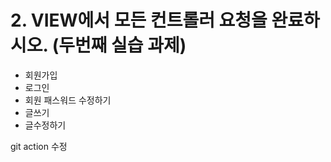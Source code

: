 # 2. VIEW에서 모든 컨트롤러 요청을 완료하시오. (두번째 실습 과제)
- 회원가입
- 로그인
- 회원 패스워드 수정하기
- 글쓰기
- 글수정하기


git action 수정